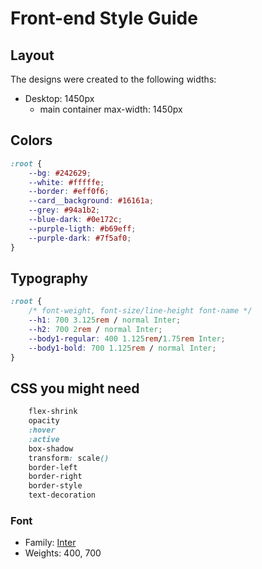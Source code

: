 # Front-end Style Guide

## Layout

The designs were created to the following widths:

-   Desktop: 1450px
    -   main container max-width: 1450px

## Colors

```css
:root {
    --bg: #242629;
    --white: #fffffe;
    --border: #eff0f6;
    --card__background: #16161a;
    --grey: #94a1b2;
    --blue-dark: #0e172c;
    --purple-ligth: #b69eff;
    --purple-dark: #7f5af0;
}
```

## Typography

```css
:root {
    /* font-weight, font-size/line-height font-name */
    --h1: 700 3.125rem / normal Inter;
    --h2: 700 2rem / normal Inter;
    --body1-regular: 400 1.125rem/1.75rem Inter;
    --body1-bold: 700 1.125rem / normal Inter;
}
```

## CSS you might need

```css
    flex-shrink
    opacity
    :hover
    :active
    box-shadow
    transform: scale()
    border-left
    border-right
    border-style
    text-decoration
```

### Font

-   Family: [Inter](https://fonts.google.com/specimen/Inter)
-   Weights: 400, 700
